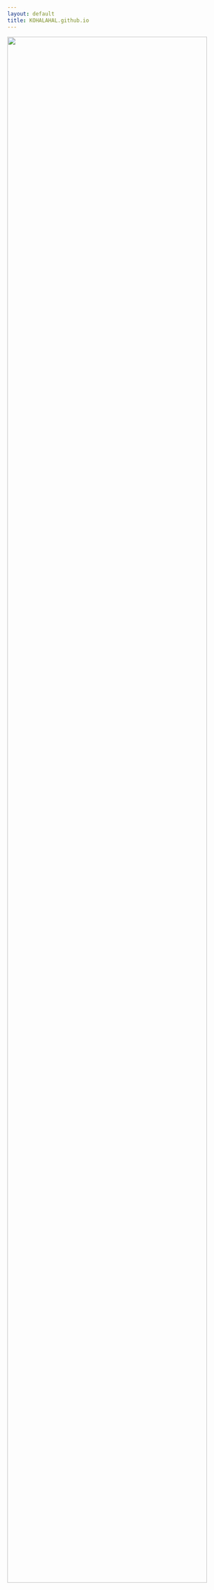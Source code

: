```yaml
---
layout: default
title: KOHALAHAL.github.io
---
```


<img src="https://pix10.agoda.net/city/16597/16597-7x3.jpg?s=1920x" width="95%">
